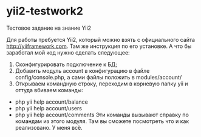 # yii2-testwork2
Тестовое задание на знание Yii2

Для работы требуется Yii2, который можно взять с официального сайта http://yiiframework.com. Там же инструкция по его установке. А что бы заработал мой код нужно сделать следующее:
1. Сконфигурировать подключение к БД;
2. Добавить модуль account в конфигурацию в файле config/console.php, а сами файлы положить в modules/account/
3. Открываем командную строку, переходим в корневую папку yii и оттуда вбиваем команды:
  - php yii help account/balance
  - php yii help account/users
  - php yii help account/comments
Эти команды вызывают справку по командам из этого модуля. Там вы сможете посмотреть что и как реализовано.
У меня всё.
